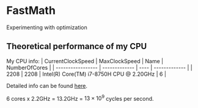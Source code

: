 # FastMath
Experimenting with optimization

## Theoretical performance of my CPU

My CPU info:
| CurrentClockSpeed | MaxClockSpeed | Name | NumberOfCores |
| ----------------- | ------------- | ---- | ------------- |
| 2208              |          2208 | Intel(R) Core(TM) i7-8750H CPU @ 2.20GHz |  6 |

Detailed info can be found [here](https://ark.intel.com/content/www/us/en/ark/products/134906/intel-core-i7-8750h-processor-9m-cache-up-to-4-10-ghz.html).

6 cores x 2.2GHz = 13.2GHz =  $13 \times 10^{9}$ cycles per second.


